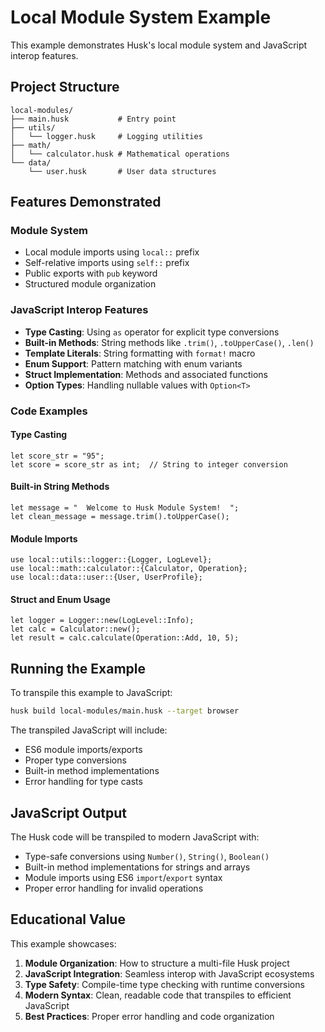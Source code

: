 # Local Module System Example

This example demonstrates Husk's local module system and JavaScript interop features.

## Project Structure

```
local-modules/
├── main.husk           # Entry point
├── utils/
│   └── logger.husk     # Logging utilities
├── math/
│   └── calculator.husk # Mathematical operations
└── data/
    └── user.husk       # User data structures
```

## Features Demonstrated

### Module System
- Local module imports using `local::` prefix
- Self-relative imports using `self::` prefix
- Public exports with `pub` keyword
- Structured module organization

### JavaScript Interop Features
- **Type Casting**: Using `as` operator for explicit type conversions
- **Built-in Methods**: String methods like `.trim()`, `.toUpperCase()`, `.len()`
- **Template Literals**: String formatting with `format!` macro
- **Enum Support**: Pattern matching with enum variants
- **Struct Implementation**: Methods and associated functions
- **Option Types**: Handling nullable values with `Option<T>`

### Code Examples

#### Type Casting
```husk
let score_str = "95";
let score = score_str as int;  // String to integer conversion
```

#### Built-in String Methods
```husk
let message = "  Welcome to Husk Module System!  ";
let clean_message = message.trim().toUpperCase();
```

#### Module Imports
```husk
use local::utils::logger::{Logger, LogLevel};
use local::math::calculator::{Calculator, Operation};
use local::data::user::{User, UserProfile};
```

#### Struct and Enum Usage
```husk
let logger = Logger::new(LogLevel::Info);
let calc = Calculator::new();
let result = calc.calculate(Operation::Add, 10, 5);
```

## Running the Example

To transpile this example to JavaScript:

```bash
husk build local-modules/main.husk --target browser
```

The transpiled JavaScript will include:
- ES6 module imports/exports
- Proper type conversions
- Built-in method implementations
- Error handling for type casts

## JavaScript Output

The Husk code will be transpiled to modern JavaScript with:
- Type-safe conversions using `Number()`, `String()`, `Boolean()`
- Built-in method implementations for strings and arrays
- Module imports using ES6 `import`/`export` syntax
- Proper error handling for invalid operations

## Educational Value

This example showcases:
1. **Module Organization**: How to structure a multi-file Husk project
2. **JavaScript Integration**: Seamless interop with JavaScript ecosystems
3. **Type Safety**: Compile-time type checking with runtime conversions
4. **Modern Syntax**: Clean, readable code that transpiles to efficient JavaScript
5. **Best Practices**: Proper error handling and code organization
